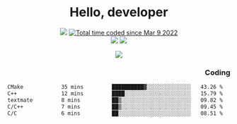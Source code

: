 # <div align='center' >Hello, developer</div>

<div align='center'>
  <a ><img src="https://img.shields.io/badge/dynamic/json?url=https%3A%2F%2Fapi.swo.moe%2Fstats%2Fgithub%2FFree-Aaron-Li&query=count&color=181717&label=GitHub&labelColor=282c34&logo=github&suffix=+follows&cacheSeconds=3600"></a>
  <a href="https://wakatime.com/@fe40087f-8eae-48dc-9950-ad0633db1591"><img src="https://wakatime.com/badge/user/fe40087f-8eae-48dc-9950-ad0633db1591.svg" alt="Total time coded since Mar 9 2022" /></a>
</div>
<div align='center'>
  <a><img src="https://img.shields.io/badge/Rookie-blue?style=plastic&logo=c&logoColor=blue&labelColor=7a6d56"></a>
  <a><img src="https://img.shields.io/badge/Rookie-blue?style=plastic&logo=c%2B%2B&logoColor=blue&labelColor=7a6d56"></a> 
</div>

<p align="center">
  <img src="https://readme-typing-svg.demolab.com/?lines=你好!+开发者;Hello!+ developer&font=Fira%20Code&center=true&width=380&height=50&duration=4000&pause=1000">
</p>


<div align='right'>
  <h3>Coding</h3>
</div>

<!--START_SECTION:waka-->

```txt
CMake            35 mins         ██████████▓░░░░░░░░░░░░░░   43.26 %
C++              12 mins         ████░░░░░░░░░░░░░░░░░░░░░   15.79 %
textmate         8 mins          ██▒░░░░░░░░░░░░░░░░░░░░░░   09.82 %
C/C++            7 mins          ██▒░░░░░░░░░░░░░░░░░░░░░░   09.45 %
C/C              6 mins          ██░░░░░░░░░░░░░░░░░░░░░░░   08.51 %
```

<!--END_SECTION:waka-->




